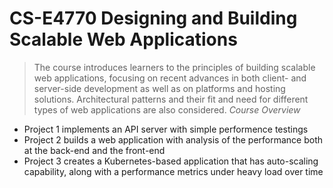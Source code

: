 # CS-E4770 Designing and Building Scalable Web Applications

> The course introduces learners to the principles of building scalable web applications, focusing on recent advances in both client- and server-side development as well as on platforms and hosting solutions. Architectural patterns and their fit and need for different types of web applications are also considered.
> *Course Overview*

- Project 1 implements an API server with simple performence testings
- Project 2 builds a web application with analysis of the performance both at the back-end and the front-end
- Project 3 creates a Kubernetes-based application that has auto-scaling capability, along with a performance metrics under heavy load over time
 
